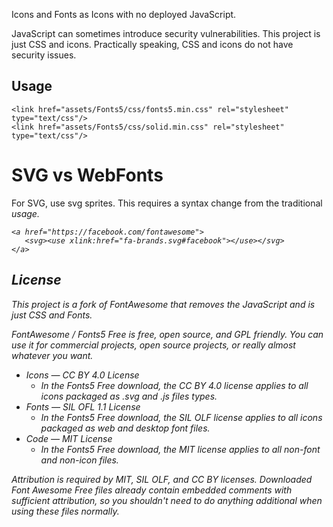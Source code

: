 Icons and Fonts as Icons with no deployed JavaScript.

JavaScript can sometimes introduce security vulnerabilities. 
This project is just CSS and icons. Practically speaking, CSS and icons do not have security issues.


## Usage
```
<link href="assets/Fonts5/css/fonts5.min.css" rel="stylesheet" type="text/css"/>
<link href="assets/Fonts5/css/solid.min.css" rel="stylesheet" type="text/css"/>
```

# SVG vs WebFonts
For SVG, use svg sprites. This requires a syntax change from the traditional <i> usage.
```
<a href="https://facebook.com/fontawesome">
   <svg><use xlink:href="fa-brands.svg#facebook"></use></svg>
</a>
```

## License
This project is a fork of FontAwesome that removes the JavaScript and is just CSS and Fonts. 

FontAwesome / Fonts5 Free is free, open source, and GPL friendly. You can use it for
commercial projects, open source projects, or really almost whatever you want.

- Icons — CC BY 4.0 License
  - In the Fonts5 Free download, the CC BY 4.0 license applies to all icons packaged as .svg and .js files types.
- Fonts — SIL OFL 1.1 License
  - In the Fonts5 Free download, the SIL OLF license applies to all icons packaged as web and desktop font files.
- Code — MIT License
  - In the Fonts5 Free download, the MIT license applies to all non-font and non-icon files.

Attribution is required by MIT, SIL OLF, and CC BY licenses. Downloaded Font
Awesome Free files already contain embedded comments with sufficient
attribution, so you shouldn't need to do anything additional when using these
files normally.



